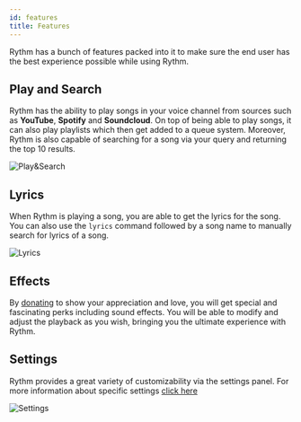 ```yaml
---
id: features
title: Features
---
```


Rythm has a bunch of features packed into it to make sure the end user has the best experience possible while using Rythm.

## Play and Search
Rythm has the ability to play songs in your voice channel from sources such as **YouTube**, **Spotify** and **Soundcloud**. On top of being able to play songs, it can also play playlists which then get added to a queue system. Moreover, Rythm is also capable of searching for a song via your query and returning the top 10 results.

![Play&Search](/img/docs/features/play-search.png)

## Lyrics
When Rythm is playing a song, you are able to get the lyrics for the song. You can also use the `lyrics` command followed by a song name to manually search for lyrics of a song.

![Lyrics](/img/docs/features/lyrics.png)

## Effects 
By [donating](https://rythmbot.co/donate?do) to show your appreciation and love, you will get special and fascinating perks including sound effects. You will be able to modify and adjust the playback as you wish, bringing you the ultimate experience with Rythm.

## Settings
Rythm provides a great variety of customizability via the settings panel. For more information about specific settings [click here](/settings)

![Settings](/img/docs/features/settings.png)

